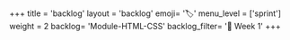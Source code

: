 +++
title = 'backlog'
layout = 'backlog'
emoji= '🏷️'
menu_level = ['sprint']
weight = 2
backlog= 'Module-HTML-CSS'
backlog_filter= '📅 Week 1'
+++
